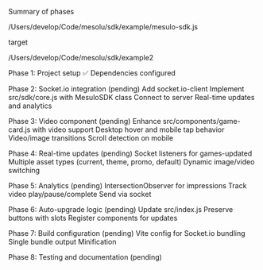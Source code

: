Summary of phases

/Users/develop/Code/mesolu/sdk/example/mesulo-sdk.js

target

/Users/develop/Code/mesolu/sdk/example2


Phase 1: Project setup
    ✅ Dependencies configured

Phase 2: Socket.io integration (pending)
    Add socket.io-client
    Implement src/sdk/core.js with MesuloSDK class
    Connect to server
    Real-time updates and analytics

Phase 3: Video component (pending)
    Enhance src/components/game-card.js with video support
    Desktop hover and mobile tap behavior
    Video/image transitions
    Scroll detection on mobile

Phase 4: Real-time updates (pending)
    Socket listeners for games-updated
    Multiple asset types (current, theme, promo, default)
    Dynamic image/video switching

Phase 5: Analytics (pending)
    IntersectionObserver for impressions
    Track video play/pause/complete
    Send via socket

Phase 6: Auto-upgrade logic (pending)
    Update src/index.js
    Preserve buttons with slots
    Register components for updates

Phase 7: Build configuration (pending)
    Vite config for Socket.io bundling
    Single bundle output
    Minification

Phase 8: Testing and documentation (pending)
   